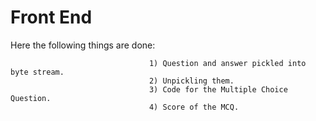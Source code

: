 # Front End

Here the following things are done: 
                                   
                                   1) Question and answer pickled into byte stream.    
                                   2) Unpickling them. 
                                   3) Code for the Multiple Choice Question.
                                   4) Score of the MCQ.
                                  
